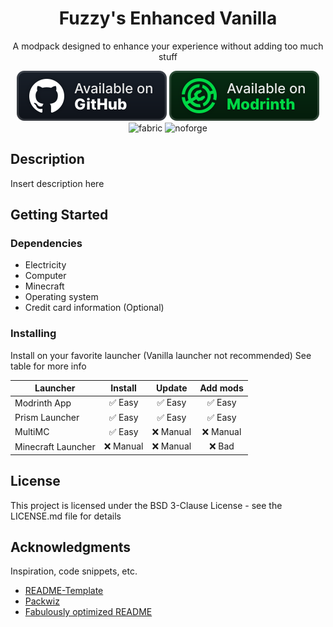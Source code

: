 <div align="center">

# Fuzzy's Enhanced Vanilla

A modpack designed to enhance your experience without adding too much stuff

<a href="https://github.com/Fuzzyeureka/ECM">![Github](https://raw.githubusercontent.com/intergrav/devins-badges/c7fd18efdadd1c3f12ae56b49afd834640d2d797/assets/cozy/available/github_vector.svg)</a>
<a href="https://modrinth.com/modpack/eriks-cool-modpack">![modrinth](https://raw.githubusercontent.com/intergrav/devins-badges/c7fd18efdadd1c3f12ae56b49afd834640d2d797/assets/cozy/available/modrinth_vector.svg)</a>
![fabric](https://raw.githubusercontent.com/intergrav/devins-badges/c7fd18efdadd1c3f12ae56b49afd834640d2d797/assets/cozy/supported/fabric_vector.svg)
![noforge](https://raw.githubusercontent.com/intergrav/devins-badges/c7fd18efdadd1c3f12ae56b49afd834640d2d797/assets/cozy/unsupported/forge_vector.svg)
</div>

## Description

Insert description here

## Getting Started

### Dependencies

* Electricity
* Computer
* Minecraft
* Operating system
* Credit card information (Optional)

### Installing
Install on your favorite launcher (Vanilla launcher not recommended)
See table for more info

| Launcher                                      |    Install    |     Update     |   Add mods    |
| --------------------------------------------- | :-----------: | :-------------: | :-----------: |
| Modrinth App              |   ✅&nbsp;Easy   |  ✅&nbsp;Easy  |     ✅&nbsp;Easy      |
| Prism Launcher               |   ✅&nbsp;Easy   |  ✅&nbsp;Easy  |   ✅&nbsp;Easy   |
| MultiMC                    |  ✅&nbsp;Easy  | ❌&nbsp;Manual |   ❌&nbsp;Manual   |
| Minecraft Launcher |  ❌&nbsp;Manual  | ❌&nbsp;Manual |   ❌&nbsp;Bad   |

## License

This project is licensed under the BSD 3-Clause License - see the LICENSE.md file for details


## Acknowledgments

Inspiration, code snippets, etc.
* [README-Template](https://gist.github.com/DomPizzie/7a5ff55ffa9081f2de27c315f5018afc)
* [Packwiz](https://github.com/packwiz/packwiz)
* [Fabulously optimized README](https://github.com/Fabulously-Optimized/fabulously-optimized/)
